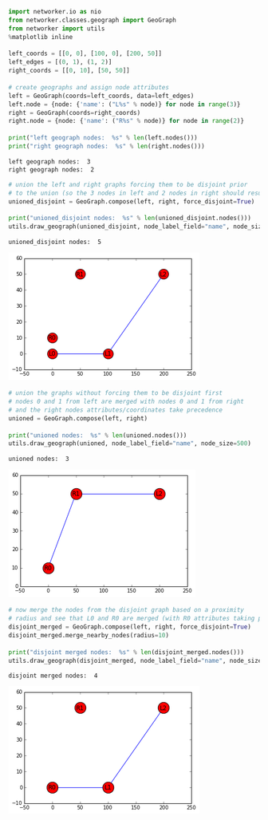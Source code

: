 

```python
import networker.io as nio
from networker.classes.geograph import GeoGraph
from networker import utils
%matplotlib inline

left_coords = [[0, 0], [100, 0], [200, 50]]
left_edges = [(0, 1), (1, 2)]
right_coords = [[0, 10], [50, 50]]

# create geographs and assign node attributes
left = GeoGraph(coords=left_coords, data=left_edges)
left.node = {node: {'name': ("L%s" % node)} for node in range(3)}
right = GeoGraph(coords=right_coords)
right.node = {node: {'name': ("R%s" % node)} for node in range(2)}

print("left geograph nodes:  %s" % len(left.nodes()))
print("right geograph nodes:  %s" % len(right.nodes()))
```

    left geograph nodes:  3
    right geograph nodes:  2



```python
# union the left and right graphs forcing them to be disjoint prior
# to the union (so the 3 nodes in left and 2 nodes in right should result in 5)
unioned_disjoint = GeoGraph.compose(left, right, force_disjoint=True)

print("unioned_disjoint nodes:  %s" % len(unioned_disjoint.nodes()))
utils.draw_geograph(unioned_disjoint, node_label_field="name", node_size=400)
```

    unioned_disjoint nodes:  5



![png](geograph_compose_demo_files/geograph_compose_demo_1_1.png)



```python
# union the graphs without forcing them to be disjoint first
# nodes 0 and 1 from left are merged with nodes 0 and 1 from right
# and the right nodes attributes/coordinates take precedence
unioned = GeoGraph.compose(left, right)

print("unioned nodes:  %s" % len(unioned.nodes()))
utils.draw_geograph(unioned, node_label_field="name", node_size=500)
```

    unioned nodes:  3



![png](geograph_compose_demo_files/geograph_compose_demo_2_1.png)



```python
# now merge the nodes from the disjoint graph based on a proximity
# radius and see that L0 and R0 are merged (with R0 attributes taking precedence)
disjoint_merged = GeoGraph.compose(left, right, force_disjoint=True)
disjoint_merged.merge_nearby_nodes(radius=10)

print("disjoint merged nodes:  %s" % len(disjoint_merged.nodes()))
utils.draw_geograph(disjoint_merged, node_label_field="name", node_size=500)
```

    disjoint merged nodes:  4



![png](geograph_compose_demo_files/geograph_compose_demo_3_1.png)



```python

```
